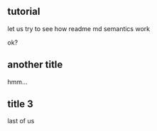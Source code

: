 ## tutorial

let us try to see how readme md semantics work

ok?

## another title
hmm...

## title 3
last of us